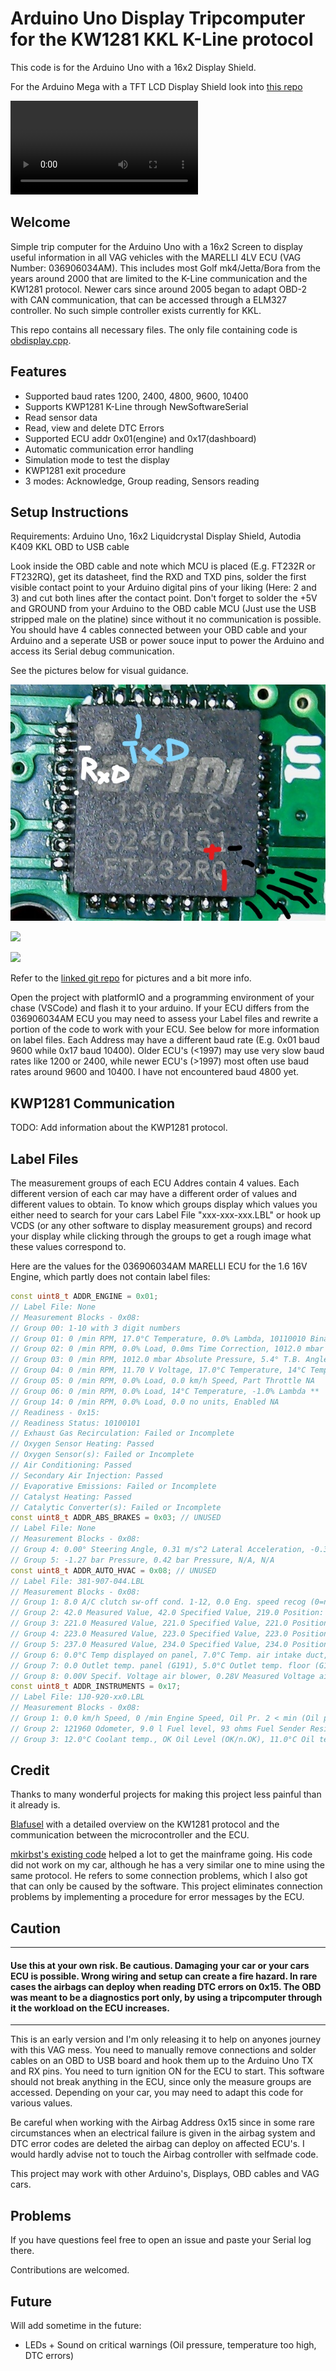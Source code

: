 # Arduino Uno Display Tripcomputer for the KW1281 KKL K-Line protocol

This code is for the Arduino Uno with a 16x2 Display Shield.

For the Arduino Mega with a TFT LCD Display Shield look into [this repo](https://github.com/RXTX4816/OBD-KKL-KW1281-ARDUINO-TFTLCD-TRIPCOMPUTER)

![](assets/obdisplay.mp4)

## Welcome
Simple trip computer for the Arduino Uno with a 16x2 Screen to display useful information in all VAG vehicles with the MARELLI 4LV ECU (VAG Number: 036906034AM). This includes most Golf mk4/Jetta/Bora from the years around 2000 that are limited to the K-Line communication and the KW1281 protocol. Newer cars since around 2005 began to adapt OBD-2 with CAN communication, that can be accessed through a ELM327 controller. No such simple controller exists currently for KKL.

This repo contains all necessary files. The only file containing code is [obdisplay.cpp](src/obdisplay.cpp). 

## Features
- Supported baud rates 1200, 2400, 4800, 9600, 10400
- Supports KWP1281 K-Line through NewSoftwareSerial
- Read sensor data
- Read, view and delete DTC Errors
- Supported ECU addr 0x01(engine) and 0x17(dashboard)
- Automatic communication error handling
- Simulation mode to test the display
- KWP1281 exit procedure
- 3 modes: Acknowledge, Group reading, Sensors reading

## Setup Instructions
Requirements: Arduino Uno, 16x2 Liquidcrystal Display Shield, Autodia K409 KKL OBD to USB cable

Look inside the OBD cable and note which MCU is placed (E.g. FT232R or FT232RQ), get its datasheet, find the RXD and TXD pins, solder the first visible contact point to your Arduino digital pins of your liking (Here: 2 and 3) and cut both lines after the contact point. Don't forget to solder the +5V and GROUND from your Arduino to the OBD cable MCU (Just use the USB stripped male on the platine) since without it no communication is possible. You should have 4 cables connected between your OBD cable and your Arduino and a seperate USB or power souce input to power the Arduino and access its Serial debug communication.

See the pictures below for visual guidance.

![](assets/FT232RQ_pinout.jpg)

![](assets/InkedKKL-cable-back_edited.jpg)

![](assets/InkedKKL-cable-front_edited.jpg)

Refer to the [linked git repo](https://github.com/mkirbst/lupo-gti-tripcomputer-kw1281) for pictures and a bit more info. 

Open the project with platformIO and a programming environment of your chase (VSCode) and flash it to your arduino. If your ECU differs from the 036906034AM ECU you may need to assess your Label files and rewrite a portion of the code to work with your ECU. See below for more information on label files. Each Address may have a different baud rate (E.g. 0x01 baud 9600 while 0x17 baud 10400). Older ECU's (<1997) may use very slow baud rates like 1200 or 2400, while newer ECU's (>1997) most often use baud rates around 9600 and 10400. I have not encountered baud 4800 yet.

## KWP1281 Communication

TODO: Add information about the KWP1281 protocol.

## Label Files
The measurement groups of each ECU Addres contain 4 values. Each different version of each car may have a different order of values and different values to obtain. To know which groups display which values you either need to search for your cars Label File "xxx-xxx-xxx.LBL" or hook up VCDS (or any other software to display measurement groups) and record your display while clicking through the groups to get a rough image what these values correspond to.

Here are the values for the 036906034AM MARELLI ECU for the 1.6 16V Engine, which partly does not contain label files:
```cpp
const uint8_t ADDR_ENGINE = 0x01;
// Label File: None
// Measurement Blocks - 0x08:
// Group 00: 1-10 with 3 digit numbers
// Group 01: 0 /min RPM, 17.0°C Temperature, 0.0% Lambda, 10110010 Binary Bits **
// Group 02: 0 /min RPM, 0.0% Load, 0.0ms Time Correction, 1012.0 mbar Absolute Pressure
// Group 03: 0 /min RPM, 1012.0 mbar Absolute Pressure, 5.4° T.B. Angle, 0.0° Steering Angle **
// Group 04: 0 /min RPM, 11.70 V Voltage, 17.0°C Temperature, 14°C Temperature **
// Group 05: 0 /min RPM, 0.0% Load, 0.0 km/h Speed, Part Throttle NA
// Group 06: 0 /min RPM, 0.0% Load, 14°C Temperature, -1.0% Lambda **
// Group 14: 0 /min RPM, 0.0% Load, 0.0 no units, Enabled NA
// Readiness - 0x15:
// Readiness Status: 10100101
// Exhaust Gas Recirculation: Failed or Incomplete
// Oxygen Sensor Heating: Passed
// Oxygen Sensor(s): Failed or Incomplete
// Air Conditioning: Passed
// Secondary Air Injection: Passed
// Evaporative Emissions: Failed or Incomplete
// Catalyst Heating: Passed
// Catalytic Converter(s): Failed or Incomplete
const uint8_t ADDR_ABS_BRAKES = 0x03; // UNUSED
// Label File: None
// Measurement Blocks - 0x08:
// Group 4: 0.00° Steering Angle, 0.31 m/s^2 Lateral Acceleration, -0.36°/s Turn Rate, N/A
// Group 5: -1.27 bar Pressure, 0.42 bar Pressure, N/A, N/A
const uint8_t ADDR_AUTO_HVAC = 0x08; // UNUSED
// Label File: 381-907-044.LBL
// Measurement Blocks - 0x08:
// Group 1: 8.0 A/C clutch sw-off cond. 1-12, 0.0 Eng. speed recog (0=no, 1=yes), 0.0 km/h Road Speed, 121.0 Standing time (0-240min.)
// Group 2: 42.0 Measured Value, 42.0 Specified Value, 219.0 Position: air supply cooled, 42.0 Position: air supply heated
// Group 3: 221.0 Measured Value, 221.0 Specified Value, 221.0 Position: air flow to panel, 40.0 Position: air flow to footwell
// Group 4: 223.0 Measured Value, 223.0 Specified Value, 223.0 Position: air flow to footwell, 39.0 Position: air flow to defroster
// Group 5: 237.0 Measured Value, 234.0 Specified Value, 234.0 Position: fresh air, 30.0 Position: recirculating
// Group 6: 0.0°C Temp displayed on panel, 7.0°C Temp. air intake duct, 0.0°C Outside air temperature, 0.0% Sun photo sensor (0-120%)
// Group 7: 0.0 Outlet temp. panel (G191), 5.0°C Outlet temp. floor (G192), 3.0°C Panel temp. near LCD (G56), 0.0 n/a
// Group 8: 0.00V Specif. Voltage air blower, 0.28V Measured Voltage air blower, 12.18V Measured Voltage A/C clutch, 0.0 no units
const uint8_t ADDR_INSTRUMENTS = 0x17;
// Label File: 1J0-920-xx0.LBL
// Measurement Blocks - 0x08:
// Group 1: 0.0 km/h Speed, 0 /min Engine Speed, Oil Pr. 2 < min (Oil pressure 0.9 bar), 21:50 Time
// Group 2: 121960 Odometer, 9.0 l Fuel level, 93 ohms Fuel Sender Resistance, 0.0°C Ambient Temperature
// Group 3: 12.0°C Coolant temp., OK Oil Level (OK/n.OK), 11.0°C Oil temp, N/A
```

## Credit
Thanks to many wonderful projects for making this project less painful than it already is.

[Blafusel](https://www.blafusel.de/obd/obd2_kw1281.html) with a detailed overview on the KW1281 protocol and the communication between the microcontroller and the ECU.

[mkirbst's existing code](https://github.com/mkirbst/lupo-gti-tripcomputer-kw1281) helped a lot to get the  mainframe going. His code did not work on my car, although he has a very similar one to mine using the same protocol. He refers to some connection problems, which I also got that can only be caused by the software. This project eliminates connection problems by implementing a procedure for error messages by the ECU. 

## Caution


------------------------------------------------------------
#### Use this at your own risk. Be cautious. Damaging your car or your cars ECU is possible. Wrong wiring and setup can create a fire hazard. In rare cases the airbags can deploy when reading DTC errors on 0x15. The OBD was meant to be a diagnostics port only, by using a tripcomputer through it the workload on the ECU increases.  
------------------------------------------
This is an early version and I'm only releasing it to help on anyones journey with this VAG mess. You need to manually remove connections and solder cables on an OBD to USB board and hook them up to the Arduino Uno TX and RX pins. You need to turn ignition ON for the ECU to start. This software should not break anything in the ECU, since only the measure groups are accessed. Depending on your car, you may need to adapt this code for various values. 

Be careful when working with the Airbag Address 0x15 since in some rare circumstances when an electrical failure is given in the airbag system and DTC error codes are deleted the airbag can deploy on affected ECU's. I would hardly advise not to touch the Airbag controller with selfmade code.

This project may work with other Arduino's, Displays, OBD cables and VAG cars.

## Problems

If you have questions feel free to open an issue and paste your Serial log there. 

Contributions are welcomed. 

## Future
Will add sometime in the future:
- LEDs + Sound on critical warnings (Oil pressure, temperature too high, DTC errors)


